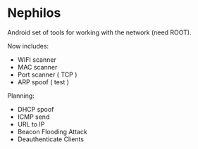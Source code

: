 # Nephilos

Android set of tools for working with the network (need ROOT).

Now includes:
- WIFI scanner
- MAC scanner
- Port scanner ( TCP )
- ARP spoof ( test )

Planning:
- DHCP spoof
- ICMP send
- URL to IP
- Beacon Flooding Attack
- Deauthenticate Clients
